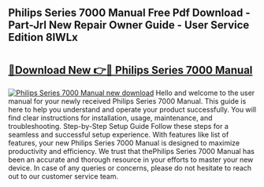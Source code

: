 ## Philips Series 7000 Manual Free Pdf Download - Part-Jrl New Repair Owner Guide - User Service Edition 8lWLx

# <h2><a href="http://cf26917.oget.top/?id=Philips+Series+7000+Manual">🔗Download New 👉🔴 Philips Series 7000 Manual</a></h2>

[![Philips Series 7000 Manual new download](https://i.imgur.com/5g1atiW.png)](http://cf26917.oget.top/?id=Philips+Series+7000+Manual)
Hello and welcome to the user manual for your newly received Philips Series 7000 Manual. This guide is here to help you understand and operate your product successfully. You will find clear instructions for installation, usage, maintenance, and troubleshooting. Step-by-Step Setup Guide Follow these steps for a seamless and successful setup experience. With features like list of features, your new Philips Series 7000 Manual is designed to maximize productivity and efficiency. We trust that thePhilips Series 7000 Manual has been an accurate and thorough resource in your efforts to master your new device. In case of any queries or concerns, please do not hesitate to reach out to our customer service team.
